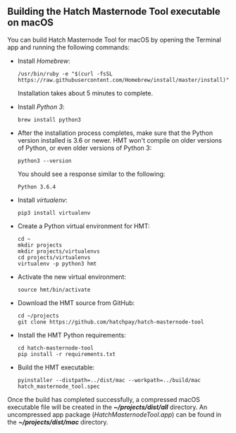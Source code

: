 ## Building the Hatch Masternode Tool executable on macOS

You can build Hatch Masternode Tool for macOS by opening the Terminal app and running the following commands:

* Install *Homebrew*:

  ```
  /usr/bin/ruby -e "$(curl -fsSL https://raw.githubusercontent.com/Homebrew/install/master/install)"
  ```

  Installation takes about 5 minutes to complete.

* Install *Python 3*:

  ```
  brew install python3
  ```

* After the installation process completes, make sure that the Python version installed is 3.6 or newer. HMT won't compile on older versions of Python, or even older versions of Python 3:

  ```
  python3 --version
  ```

  You should see a response similar to the following:

  `Python 3.6.4`

* Install *virtualenv*:

  ```
  pip3 install virtualenv
  ```

* Create a Python virtual environment for HMT:

  ```
  cd ~
  mkdir projects
  mkdir projects/virtualenvs
  cd projects/virtualenvs
  virtualenv -p python3 hmt
  ```

* Activate the new virtual environment:

  ```
  source hmt/bin/activate
  ```

* Download the HMT source from GitHub:

  ```
  cd ~/projects
  git clone https://github.com/hatchpay/hatch-masternode-tool
  ```

* Install the HMT Python requirements:

  ```
  cd hatch-masternode-tool
  pip install -r requirements.txt
  ```

* Build the HMT executable:

  ```
  pyinstaller --distpath=../dist/mac --workpath=../build/mac hatch_masternode_tool.spec
  ```


Once the build has completed successfully, a compressed macOS executable file will be created in the ***~/projects/dist/all*** directory. An uncompressed app package (*HatchMasternodeTool.app*) can be found in the ***~/projects/dist/mac*** directory.